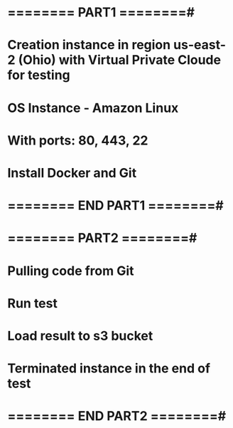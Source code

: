 # ======== PART1 ========#
# Creation instance in region us-east-2 (Ohio) with Virtual Private Cloude for testing 
# OS Instance - Amazon Linux
# With ports: 80, 443, 22
# Install Docker and Git
# ======== END PART1 ========#
# ======== PART2 ========#
# Pulling code from Git
# Run test
# Load result to s3 bucket
# Terminated instance in the end of test
# ======== END PART2 ========#

